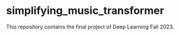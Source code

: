 # simplifying_music_transformer
This repository contains the final project of Deep Learning Fall 2023.

